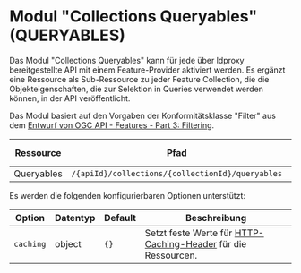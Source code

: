 # Modul "Collections Queryables" (QUERYABLES)

Das Modul "Collections Queryables" kann für jede über ldproxy bereitgestellte API mit einem Feature-Provider aktiviert werden. Es ergänzt eine Ressource als Sub-Ressource zu jeder Feature Collection, die die Objekteigenschaften, die zur Selektion in Queries verwendet werden können, in der API veröffentlicht.

Das Modul basiert auf den Vorgaben der Konformitätsklasse "Filter" aus dem [Entwurf von OGC API - Features - Part 3: Filtering](https://docs.ogc.org/DRAFTS/19-079r1.html#filter-queryables).

|Ressource |Pfad |HTTP-Methode |Unterstützte Ausgabeformate
| --- | --- | --- | ---
|Queryables |`/{apiId}/collections/{collectionId}/queryables` |GET |HTML, JSON

Es werden die folgenden konfigurierbaren Optionen unterstützt:

|Option |Datentyp |Default |Beschreibung
| --- | --- | --- | ---
|`caching` |object |`{}` |Setzt feste Werte für [HTTP-Caching-Header](general-rules.md#caching) für die Ressourcen.
